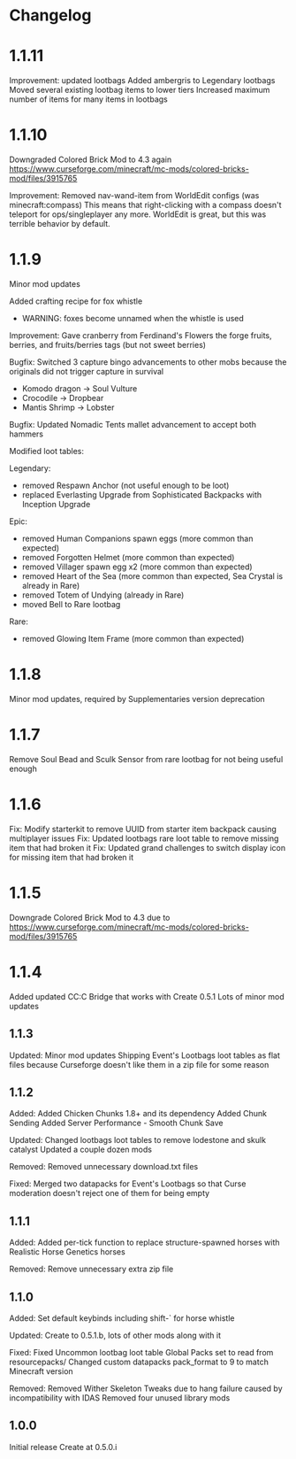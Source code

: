 # Changelog

# 1.1.11

Improvement: updated lootbags
Added ambergris to Legendary lootbags
Moved several existing lootbag items to lower tiers
Increased maximum number of items for many items in lootbags


# 1.1.10

Downgraded Colored Brick Mod to 4.3 again https://www.curseforge.com/minecraft/mc-mods/colored-bricks-mod/files/3915765

Improvement: Removed nav-wand-item from WorldEdit configs (was minecraft\:compass)
This means that right-clicking with a compass doesn't teleport for ops/singleplayer any more.
WorldEdit is great, but this was terrible behavior by default.


# 1.1.9

Minor mod updates

Added crafting recipe for fox whistle
- WARNING: foxes become unnamed when the whistle is used

Improvement: Gave cranberry from Ferdinand's Flowers the forge fruits, berries, and fruits/berries tags
(but not sweet berries)

Bugfix: Switched 3 capture bingo advancements to other mobs because the originals did not trigger capture in survival
- Komodo dragon -> Soul Vulture
- Crocodile -> Dropbear
- Mantis Shrimp -> Lobster

Bugfix: Updated Nomadic Tents mallet advancement to accept both hammers

Modified loot tables:

Legendary:
- removed Respawn Anchor (not useful enough to be loot)
- replaced Everlasting Upgrade from Sophisticated Backpacks with Inception Upgrade

Epic:
- removed Human Companions spawn eggs (more common than expected)
- removed Forgotten Helmet (more common than expected)
- removed Villager spawn egg x2 (more common than expected)
- removed Heart of the Sea (more common than expected, Sea Crystal is already in Rare)
- removed Totem of Undying (already in Rare)
- moved Bell to Rare lootbag

Rare:
- removed Glowing Item Frame (more common than expected)


# 1.1.8

Minor mod updates, required by Supplementaries version deprecation

# 1.1.7

Remove Soul Bead and Sculk Sensor from rare lootbag for not being useful enough

# 1.1.6

Fix: Modify starterkit to remove UUID from starter item backpack causing multiplayer issues
Fix: Updated lootbags rare loot table to remove missing item that had broken it
Fix: Updated grand challenges to switch display icon for missing item that had broken it

# 1.1.5

Downgrade Colored Brick Mod to 4.3 due to https://www.curseforge.com/minecraft/mc-mods/colored-bricks-mod/files/3915765

# 1.1.4

Added updated CC:C Bridge that works with Create 0.5.1
Lots of minor mod updates

## 1.1.3
Updated:
Minor mod updates
Shipping Event's Lootbags loot tables as flat files because Curseforge doesn't like them in a zip file for some reason


## 1.1.2
Added:
Added Chicken Chunks 1.8+ and its dependency
Added Chunk Sending
Added Server Performance - Smooth Chunk Save

Updated:
Changed lootbags loot tables to remove lodestone and skulk catalyst
Updated a couple dozen mods

Removed:
Removed unnecessary download.txt files

Fixed:
Merged two datapacks for Event's Lootbags so that Curse moderation doesn't reject one of them for being empty


## 1.1.1
Added:
Added per-tick function to replace structure-spawned horses with Realistic Horse Genetics horses

Removed:
Remove unnecessary extra zip file


## 1.1.0
Added:
Set default keybinds including shift-` for horse whistle

Updated:
Create to 0.5.1.b, lots of other mods along with it

Fixed:
Fixed Uncommon lootbag loot table
Global Packs set to read from resourcepacks/
Changed custom datapacks pack_format to 9 to match Minecraft version

Removed:
Removed Wither Skeleton Tweaks due to hang failure caused by incompatibility with IDAS
Removed four unused library mods

## 1.0.0
Initial release
Create at 0.5.0.i
